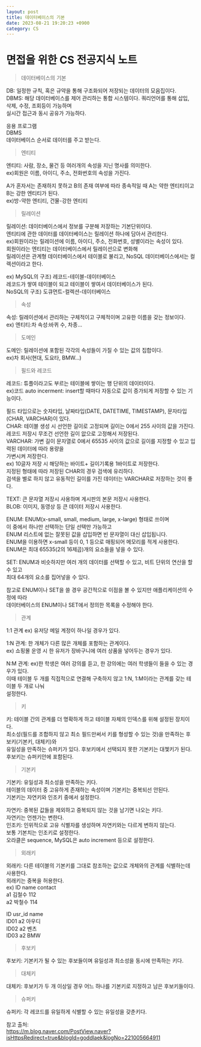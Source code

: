 ```yaml
---
layout: post
title: 데이터베이스의 기본  
date: 2023-08-21 19:20:23 +0900
category: CS
---
```

# 면접을 위한 CS 전공지식 노트  
> 데이터베이스의 기본  

DB: 일정한 규칙, 혹은 규약을 통해 구조화되어 저장되는 데이터의 모음집이다.  
DBMS: 해당 데이터베이스를 제어 관리하는 통합 시스템이다. 쿼리언어를 통해 삽입, 삭제, 수정, 조회등이 가능하며  
실시간 접근과 동시 공유가 가능하다.  
  
응용 프로그램  
DBMS  
데이터베이스 순서로 데이터를 주고 받는다.   
  
>엔티티  

엔티티: 사람, 장소, 물건 등 여러개의 속성을 지닌 명사를 의미한다.  
ex)회원은 이름, 아이디, 주소, 전화번호의 속성을 가진다.  
  
A가 혼자서는 존재하지 못하고 B의 존재 여부에 따라 종속적일 때 A는 약한 엔티티이고 B는 강한 엔티티가 된다.  
ex)방-약한 엔티티, 건물-강한 엔티티  
  
>릴레이션  

릴레이션: 데이터베이스에서 정보를 구분해 저장하는 기본단위이다.  
엔티티에 관한 데이터를 데이터베이스는 릴레이션 하나에 담아서 관리한다.  
ex)회원이라는 릴레이션에 이름, 아이디, 주소, 전화번호, 성별이라는 속성이 있다.  
회원이라는 엔티티는 데이터베이스에서 릴레이션으로 변화해  
릴레이션은 관계형 데이터베이스에서 테이블로 불리고, NoSQL 데이터베이스에서는 컬렉션이라고 한다.  
  
ex) MySQL의 구조) 레코드-테이블-데이터베이스  
    레코드가 쌓여 테이블이 되고 테이블이 쌓여서 데이터베이스가 된다.  
    NoSQL의 구조) 도큐먼트-컬렉션-데이터베이스  
  
> 속성  

속성: 릴레이션에서 관리하는 구체적이고 구체적이며 고유한 이름을 갖는 정보이다.  
ex) 엔티티:차 속성:바퀴 수, 차종...  
  
> 도메인  

도메인: 릴레이션에 포함된 각각의 속성들이 가질 수 있는 값의 집합이다.  
ex)차 회사(현대, 도요타, BMW...)  
  
> 필드와 레코드  

레코드: 튜플이라고도 부르는 테이블에 쌓이는 행 단위의 데이터이다.  
ex)코드 auto incerment: insert할 때마다 자동으로 값이 증가되게 저장할 수 있는 기능이다.  
  
필드 타입으로는 숫자타입, 날짜타입(DATE, DATETIME, TIMESTAMP), 문자타입(CHAR, VARCHAR)이 있다.  
CHAR: 테이블 생성 시 선언한 길이로 고정되며 길이는 0에서 255 사이의 값을 가진다.  
레코드 저장시 무조건 선언한 길이 앖으로 고정해서 저장된다.  
VARCHAR: 가변 길이 문자열로 0에서 65535 사이의 값으로 길이를 지정할 수 있고 입력된 데이터에 따라 용량을  
가변시켜 저장한다.  
ex) 10글자 저장 시 해당하는 바이트+ 길이기록용 1바이트로 저장한다.  
지정된 형태에 따라 저장된 CHAR의 경우 검색에 유리하다.  
검색을 별로 하지 않고 유동적인 길이를 가진 데이터는 VARCHAR로 저장하는 것이 좋다.  
   
TEXT: 큰 문자열 저장시 사용하며 게시판의 본문 저장시 사용한다.  
BLOB: 이미지, 동영상 등 큰 데이터 저장시 사용한다.  
  
ENUM: ENUM(x-small, small, medium, large, x-large) 형태로 쓰이며  
이 중에서 하나만 선택하는 단일 선택만 가능하고  
ENUM 리스트에 없는 잘못된 값을 삽입하면 빈 문자열이 대신 삽입됩니다.  
ENUM을 이용하면 x-small 등이 0, 1 등으로 매핑되어 메모리를 적게 사용한다.  
ENUM은 최대 65535(2의 16제곱)개의 요소들을 넣을 수 있다.   
  
SET: ENUM과 비슷하지만 여러 개의 데이터를 선택할 수 있고, 비트 단위의 연산을 할 수 있고  
최대 64개의 요소를 집어넣을 수 있다.  
  
참고로 ENUM이나 SET을 쓸 경우 공간적으로 이점을 볼 수 있지만 애플리케이션의 수정에 따라  
데이터베이스의 ENUM이나 SET에서 정의한 목록을 수정해야 한다.  
  
> 관계  

1:1 관계
ex) 유저당 메일 계정이 하나일 경우가 있다.  
    
1:N 관계: 한 개체가 다른 많은 개체를 포함하는 관계이다.   
ex) 쇼핑몰 운영 시 한 유저가 장바구니에 여러 상품을 넣어두는 경우가 있다.  
  
N:M 관계: 
ex)한 학생은 여러 강의를 듣고, 한 강의에는 여러 학생들이 들을 수 있는 경우가 있다.  
이때 테이블 두 개를 직접적으로 연결해 구축하지 않고 1:N, 1:M이라는 관계를 갖는 테이블 두 개로 나눠  
설정한다.  

> 키  

키: 테이블 간의 관계를 더 명확하게 하고 테이블 자체의 인덱스를 위해 설정된 장치이다.  
최소성(필드를 조합하지 않고 최소 필드만써서 키를 형성할 수 있는 것)을 만족하는 후보키(기본키, 대체키)와  
유일성을 만족하는 슈퍼키가 있다. 후보키에서 선택되지 못한 기본키는 대쳋키가 된다.  
후보키는 슈퍼키안에 포함된다.  
  
> 기본키  

기본키: 유일성과 최소성을 만족하는 키다.  
테이블의 데이터 중 고유하게 존재하는 속성이며 기본키는 중복되선 안된다.  
기본키는 자연키와 인조키 중에서 설정한다.  
  
자연키: 중복된 값들을 제외하고 중복되지 않는 것을 남기면 나오는 키다.  
자연키는 언젠가는 변한다.  
인조키: 인위적으로 고유 식별자를 생성하며 자연키와는 다르게 변하지 않는다.  
보통 기본치는 인조키로 설정한다.   
오라클은 sequence, MySQL은 auto increment 등으로 설정한다.  
  
> 외래키  

외래키: 다른 테이블의 기본키를 그대로 참조하는 값으로 개체와의 관계를 식별하는데 사용한다.  
외래키는 중복을 허용한다.    
ex) ID   name   contact   
    a1  김철수    112   
    a2  박철수    114  
  
  ID  usr_id   name  
 ID01   a2    아우디  
 ID02   a2     벤츠  
 ID03   a2     BMW  
  
> 후보키  

후보키: 기본키가 될 수 있는 후보들이며 유일성과 최소성을 동시에 만족하는 키다.  
  
> 대체키  

대체키: 후보키가 두 개 이상일 경우 어느 하나를 기본키로 지정하고 남은 후보키들이다.  
  
> 슈퍼키  

슈퍼키: 각 레코드를 유일하게 식별할 수 있는 유일성을 갖춘키다.  

  


참고 출처:  
https://m.blog.naver.com/PostView.naver?isHttpsRedirect=true&blogId=goddlaek&logNo=221005664911  


